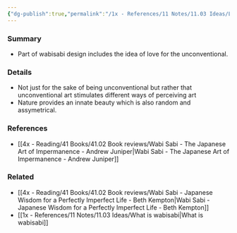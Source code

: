 ```yaml
---
{"dg-publish":true,"permalink":"/1x - References/11 Notes/11.03 Ideas/Love for the unconventional/","title":"Love for the unconventional","created":"2023-10-18T12:57:12.000+03:00","updated":"2024-02-14T20:18:27.664+03:00"}
---
```



### Summary
- Part of wabisabi design includes the idea of love for the unconventional.

### Details
- Not just for the sake of being unconventional but rather that unconventional art stimulates different ways of perceiving art
- Nature provides an innate beauty which is also random and assymetrical.

### References
- [[4x - Reading/41 Books/41.02 Book reviews/Wabi Sabi - The Japanese Art of Impermanence - Andrew Juniper\|Wabi Sabi - The Japanese Art of Impermanence - Andrew Juniper]]

### Related
- [[4x - Reading/41 Books/41.02 Book reviews/Wabi Sabi - Japanese Wisdom for a Perfectly Imperfect Life - Beth Kempton\|Wabi Sabi - Japanese Wisdom for a Perfectly Imperfect Life - Beth Kempton]]
- [[1x - References/11 Notes/11.03 Ideas/What is wabisabi\|What is wabisabi]]